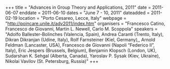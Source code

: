 +++
title = "Advances in Group Theory and Applications, 2011"
date = 2011-06-07
enddate = 2011-06-10
dates = "June 7 - 10, 2011"
dateadded = 2011-02-19
location = "Porto Cesareo, Lecce, Italy"
webpage = "http://poincare.unile.it/adv2011/index.htm"
organisers = "Francesco Catino, Francesco de Giovanni, Martin L. Newell, Carlo M. Scoppola"
speakers = "Adolfo Ballester-Bolinches (Valencia, Spain), Andrea Caranti (Trento, Italy), Dikran Dikranjan (Udine, Italy), Rolf Farnsteiner (Kiel, Germany),, Arnold Feldman (Lancaster, USA), Francesco de Giovanni (Napoli “Federico II”, Italy), Eric Jespers (Brussels, Belgium), Benjamin Klopsch (London, UK), Sudarshan K. Sehgal (Alberta, Canada), Yaroslav P. Sysak (Kiev, Ukraine), Nikolai Vavilov (St. Petersburg, Russia)"
+++
